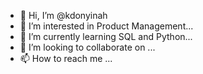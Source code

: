 - 👋 Hi, I’m @kdonyinah
- 👀 I’m interested in Product Management...
- 🌱 I’m currently learning SQL and Python...
- 💞️ I’m looking to collaborate on ...
- 📫 How to reach me ...

<!---
kdonyinah/kdonyinah is a ✨ special ✨ repository because its `README.md` (this file) appears on your GitHub profile.
You can click the Preview link to take a look at your changes.
--->
